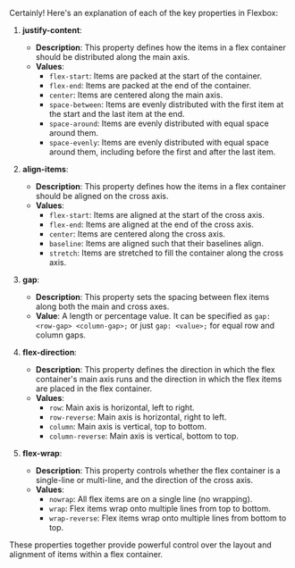 Certainly! Here's an explanation of each of the key properties in Flexbox:

1. **justify-content**:
   - **Description**: This property defines how the items in a flex container should be distributed along the main axis.
   - **Values**: 
      - `flex-start`: Items are packed at the start of the container.
      - `flex-end`: Items are packed at the end of the container.
      - `center`: Items are centered along the main axis.
      - `space-between`: Items are evenly distributed with the first item at the start and the last item at the end.
      - `space-around`: Items are evenly distributed with equal space around them.
      - `space-evenly`: Items are evenly distributed with equal space around them, including before the first and after the last item.

2. **align-items**:
   - **Description**: This property defines how the items in a flex container should be aligned on the cross axis.
   - **Values**: 
      - `flex-start`: Items are aligned at the start of the cross axis.
      - `flex-end`: Items are aligned at the end of the cross axis.
      - `center`: Items are centered along the cross axis.
      - `baseline`: Items are aligned such that their baselines align.
      - `stretch`: Items are stretched to fill the container along the cross axis.

3. **gap**:
   - **Description**: This property sets the spacing between flex items along both the main and cross axes.
   - **Value**: A length or percentage value. It can be specified as `gap: <row-gap> <column-gap>;` or just `gap: <value>;` for equal row and column gaps.

4. **flex-direction**:
   - **Description**: This property defines the direction in which the flex container's main axis runs and the direction in which the flex items are placed in the flex container.
   - **Values**:
      - `row`: Main axis is horizontal, left to right.
      - `row-reverse`: Main axis is horizontal, right to left.
      - `column`: Main axis is vertical, top to bottom.
      - `column-reverse`: Main axis is vertical, bottom to top.

5. **flex-wrap**:
   - **Description**: This property controls whether the flex container is a single-line or multi-line, and the direction of the cross axis.
   - **Values**:
      - `nowrap`: All flex items are on a single line (no wrapping).
      - `wrap`: Flex items wrap onto multiple lines from top to bottom.
      - `wrap-reverse`: Flex items wrap onto multiple lines from bottom to top.

These properties together provide powerful control over the layout and alignment of items within a flex container.